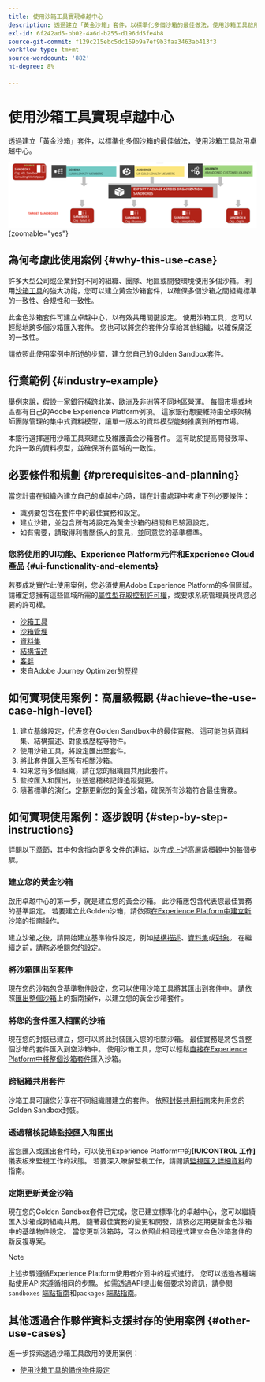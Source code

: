 ```yaml
---
title: 使用沙箱工具實現卓越中心
description: 透過建立「黃金沙箱」套件，以標準化多個沙箱的最佳做法，使用沙箱工具啟用卓越中心。
exl-id: 6f242ad5-bb02-4a6d-b255-d196dd5fe4b8
source-git-commit: f129c215ebc5dc169b9a7ef9b3faa3463ab413f3
workflow-type: tm+mt
source-wordcount: '882'
ht-degree: 8%

---
```


# 使用沙箱工具實現卓越中心

透過建立「黃金沙箱」套件，以標準化多個沙箱的最佳做法，使用沙箱工具啟用卓越中心。

![跨不同組織匯出套件的概觀](../images/use-cases/packages-across-orgs.png){zoomable="yes"}

## 為何考慮此使用案例 {#why-this-use-case}

許多大型公司或企業針對不同的組織、團隊、地區或開發環境使用多個沙箱。 利用[沙箱工具](../ui/sandbox-tooling.md)的強大功能，您可以建立黃金沙箱套件，以確保多個沙箱之間組織標準的一致性、合規性和一致性。

此金色沙箱套件可建立卓越中心，以有效共用關鍵設定。 使用沙箱工具，您可以輕鬆地跨多個沙箱匯入套件。 您也可以將您的套件分享給其他組織，以確保廣泛的一致性。

請依照此使用案例中所述的步驟，建立您自己的Golden Sandbox套件。

## 行業範例 {#industry-example}

舉例來說，假設一家銀行橫跨北美、歐洲及非洲等不同地區營運。 每個市場或地區都有自己的Adobe Experience Platform例項。 這家銀行想要維持由全球架構師團隊管理的集中式資料模型，讓單一版本的資料模型能夠推廣到所有市場。

本銀行選擇運用沙箱工具來建立及維護黃金沙箱套件。 這有助於提高開發效率、允許一致的資料模型，並確保所有區域的一致性。

## 必要條件和規劃 {#prerequisites-and-planning}

當您計畫在組織內建立自己的卓越中心時，請在計畫處理中考慮下列必要條件：

- 識別要包含在套件中的最佳實務和設定。
- 建立沙箱，並包含所有將設定為黃金沙箱的相關和已驗證設定。
- 如有需要，請取得利害關係人的意見，並同意您的基準標準。

### 您將使用的UI功能、Experience Platform元件和Experience Cloud產品 {#ui-functionality-and-elements}

若要成功實作此使用案例，您必須使用Adobe Experience Platform的多個區域。 請確定您擁有這些區域所需的[屬性型存取控制許可權](../../access-control/abac/overview.md)，或要求系統管理員授與您必要的許可權。

- [沙箱工具](../ui/sandbox-tooling.md)
- [沙箱管理](../ui/user-guide.md)
- [資料集](../../catalog/datasets/overview.md)
- [結構描述](../../xdm//home.md)
- [客群](../../segmentation/home.md)
- 來自Adobe Journey Optimizer的[歷程](https://experienceleague.adobe.com/zh-hant/docs/journey-optimizer/using/orchestrate-journeys/journey)

## 如何實現使用案例：高層級概觀 {#achieve-the-use-case-high-level}

1. 建立基線設定，代表您在Golden Sandbox中的最佳實務。 這可能包括資料集、結構描述、對象或歷程等物件。
2. 使用沙箱工具，將設定匯出至套件。
3. 將此套件匯入至所有相關沙箱。
4. 如果您有多個組織，請在您的組織間共用此套件。
5. 監控匯入和匯出，並透過稽核記錄追蹤變更。
6. 隨著標準的演化，定期更新您的黃金沙箱，確保所有沙箱符合最佳實務。

## 如何實現使用案例：逐步說明 {#step-by-step-instructions}

詳閱以下章節，其中包含指向更多文件的連結，以完成上述高層級概觀中的每個步驟。

### 建立您的黃金沙箱

啟用卓越中心的第一步，就是建立您的黃金沙箱。 此沙箱應包含代表您最佳實務的基準設定。 若要建立此Golden沙箱，請依照[在Experience Platform中建立新沙箱](../ui/user-guide.md#create-a-new-sandbox)的指南操作。

建立沙箱之後，請開始建立基準物件設定，例如[結構描述](../../xdm/ui/resources/schemas.md#create-a-new-schema)、[資料集](../../catalog/datasets/user-guide.md#create-a-dataset)或[對象](../../segmentation/ui/segment-builder.md)。 在繼續之前，請務必檢閱您的設定。

### 將沙箱匯出至套件

現在您的沙箱包含基準物件設定，您可以使用沙箱工具將其匯出到套件中。 請依照[匯出整個沙箱](../ui/sandbox-tooling.md#export-an-entire-sandbox)上的指南操作，以建立您的黃金沙箱套件。

### 將您的套件匯入相關的沙箱

現在您的封裝已建立，您可以將此封裝匯入您的相關沙箱。 最佳實務是將包含整個沙箱的套件匯入到空沙箱中。 使用沙箱工具，您可以輕鬆[直接在Experience Platform中將整個沙箱套件](../../sandboxes/ui/sandbox-tooling.md#import-the-entire-sandbox-package)匯入沙箱。

### 跨組織共用套件

沙箱工具可讓您分享在不同組織間建立的套件。 依照[封裝共用指南](../../sandboxes/ui/sharing-packages-across-orgs.md)來共用您的Golden Sandbox封裝。

### 透過稽核記錄監控匯入和匯出

當您匯入或匯出套件時，可以使用Experience Platform中的&#x200B;**[!UICONTROL 工作]**&#x200B;儀表板來監視工作的狀態。 若要深入瞭解監視工作，請閱讀[監視匯入詳細資料](../../sandboxes/ui/sandbox-tooling.md#monitor-import-details)的指南。

### 定期更新黃金沙箱

現在您的Golden Sandbox套件已完成，您已建立標準化的卓越中心，您可以繼續匯入沙箱或跨組織共用。 隨著最佳實務的變更和開發，請務必定期更新金色沙箱中的基準物件設定。 當您更新沙箱時，可以依照此相同程式建立金色沙箱套件的新反複專案。

>[!NOTE]
>
> 上述步驟遵循Experience Platform使用者介面中的程式進行。 您可以透過各種端點使用API來遵循相同的步驟。 如需透過API提出每個要求的資訊，請參閱`sandboxes` [端點指南](https://experienceleague.adobe.com/zh-hant/docs/experience-platform/sandbox/api/sandboxes#create)和`packages` [端點指南](https://experienceleague.adobe.com/zh-hant/docs/experience-platform/sandbox/sandbox-tooling-api/packages)。

## 其他透過合作夥伴資料支援封存的使用案例 {#other-use-cases}

進一步探索透過沙箱工具啟用的使用案例：

- [使用沙箱工具的備份物件設定](./backup-object-configuration.md)

